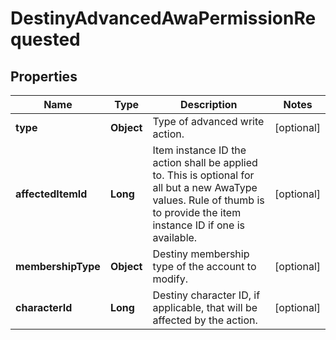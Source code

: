 
# DestinyAdvancedAwaPermissionRequested

## Properties
Name | Type | Description | Notes
------------ | ------------- | ------------- | -------------
**type** | **Object** | Type of advanced write action. |  [optional]
**affectedItemId** | **Long** | Item instance ID the action shall be applied to. This is optional for all but a new AwaType values. Rule of thumb is to provide the item instance ID if one is available. |  [optional]
**membershipType** | **Object** | Destiny membership type of the account to modify. |  [optional]
**characterId** | **Long** | Destiny character ID, if applicable, that will be affected by the action. |  [optional]



